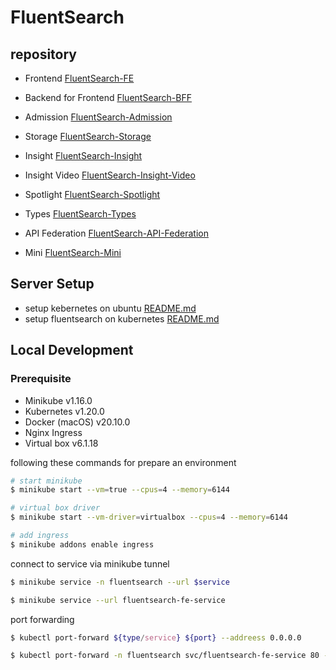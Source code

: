 # FluentSearch

## repository

- Frontend [FluentSearch-FE](https://github.com/yee2542/FluentSearch-FE)
- Backend for Frontend [FluentSearch-BFF](https://github.com/yee2542/FluentSearch-BFF)
- Admission [FluentSearch-Admission](https://github.com/yee2542/FluentSearch-Admission)
- Storage [FluentSearch-Storage](https://github.com/yee2542/FluentSearch-Storage)
- Insight [FluentSearch-Insight](https://github.com/yee2542/FluentSearch-Insight)
- Insight Video [FluentSearch-Insight-Video](https://github.com/yee2542/FluentSearch-Insight-Video)
- Spotlight [FluentSearch-Spotlight](https://github.com/yee2542/FluentSearch-Spotlight)
- Types [FluentSearch-Types](https://github.com/yee2542/FluentSearch-Types)
- API Federation [FluentSearch-API-Federation](https://github.com/yeeezsh/FluentSearch-API-Federation)

- Mini [FluentSearch-Mini](https://github.com/yee2542/FluentSearch-Mini)

## Server Setup

- setup kebernetes on ubuntu [README.md](anisible/kube-setup/)
- setup fluentsearch on kubernetes [README.md](kubernetes/)

## Local Development

### Prerequisite

- Minikube v1.16.0
- Kubernetes v1.20.0
- Docker (macOS) v20.10.0
- Nginx Ingress
- Virtual box v6.1.18

following these commands for prepare an environment

```sh
# start minikube
$ minikube start --vm=true --cpus=4 --memory=6144

# virtual box driver
$ minikube start --vm-driver=virtualbox --cpus=4 --memory=6144

# add ingress
$ minikube addons enable ingress
```

connect to service via minikube tunnel

```sh
$ minikube service -n fluentsearch --url $service

$ minikube service --url fluentsearch-fe-service
```

port forwarding

```sh
$ kubectl port-forward ${type/service} ${port} --addreess 0.0.0.0

$ kubectl port-forward -n fluentsearch svc/fluentsearch-fe-service 80 --address 0.0.0.0
```
